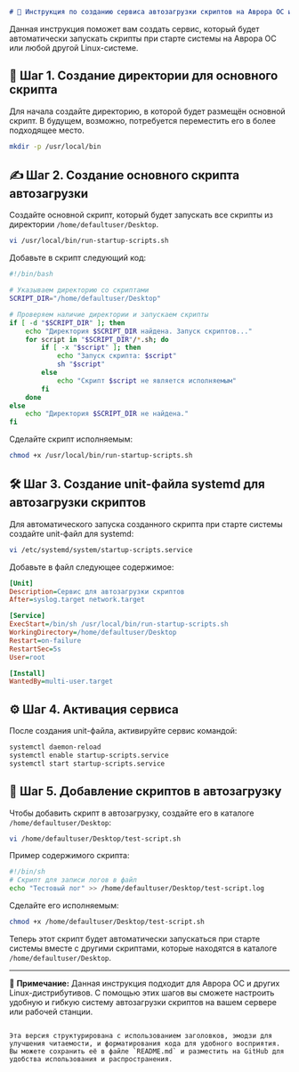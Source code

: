 
```markdown
# 📜 Инструкция по созданию сервиса автозагрузки скриптов на Аврора ОС и Linux
```

Данная инструкция поможет вам создать сервис, который будет автоматически запускать скрипты при старте системы на Аврора ОС или любой другой Linux-системе.

## 🚀 Шаг 1. Создание директории для основного скрипта

Для начала создайте директорию, в которой будет размещён основной скрипт. В будущем, возможно, потребуется переместить его в более подходящее место.

```bash
mkdir -p /usr/local/bin
```

## ✍️ Шаг 2. Создание основного скрипта автозагрузки

Создайте основной скрипт, который будет запускать все скрипты из директории `/home/defaultuser/Desktop`.

```bash
vi /usr/local/bin/run-startup-scripts.sh
```

Добавьте в скрипт следующий код:

```bash
#!/bin/bash

# Указываем директорию со скриптами
SCRIPT_DIR="/home/defaultuser/Desktop"

# Проверяем наличие директории и запускаем скрипты
if [ -d "$SCRIPT_DIR" ]; then
    echo "Директория $SCRIPT_DIR найдена. Запуск скриптов..."
    for script in "$SCRIPT_DIR"/*.sh; do
        if [ -x "$script" ]; then
            echo "Запуск скрипта: $script"
            sh "$script"
        else
            echo "Скрипт $script не является исполняемым"
        fi
    done
else
    echo "Директория $SCRIPT_DIR не найдена."
fi
```

Сделайте скрипт исполняемым:

```bash
chmod +x /usr/local/bin/run-startup-scripts.sh
```

## 🛠️ Шаг 3. Создание unit-файла systemd для автозагрузки скриптов

Для автоматического запуска созданного скрипта при старте системы создайте unit-файл для systemd:

```bash
vi /etc/systemd/system/startup-scripts.service
```

Добавьте в файл следующее содержимое:

```ini
[Unit]
Description=Сервис для автозагрузки скриптов
After=syslog.target network.target

[Service]
ExecStart=/bin/sh /usr/local/bin/run-startup-scripts.sh
WorkingDirectory=/home/defaultuser/Desktop
Restart=on-failure
RestartSec=5s
User=root

[Install]
WantedBy=multi-user.target
```

## ⚙️ Шаг 4. Активация сервиса

После создания unit-файла, активируйте сервис командой:

```bash
systemctl daemon-reload
systemctl enable startup-scripts.service
systemctl start startup-scripts.service
```

## 📝 Шаг 5. Добавление скриптов в автозагрузку

Чтобы добавить скрипт в автозагрузку, создайте его в каталоге `/home/defaultuser/Desktop`:

```bash
vi /home/defaultuser/Desktop/test-script.sh
```

Пример содержимого скрипта:

```bash
#!/bin/sh
# Скрипт для записи логов в файл
echo "Тестовый лог" >> /home/defaultuser/Desktop/test-script.log
```

Сделайте его исполняемым:

```bash
chmod +x /home/defaultuser/Desktop/test-script.sh
```

Теперь этот скрипт будет автоматически запускаться при старте системы вместе с другими скриптами, которые находятся в каталоге `/home/defaultuser/Desktop`.

---

📌 **Примечание:** Данная инструкция подходит для Аврора ОС и других Linux-дистрибутивов. С помощью этих шагов вы сможете настроить удобную и гибкую систему автозагрузки скриптов на вашем сервере или рабочей станции.
```

Эта версия структурирована с использованием заголовков, эмодзи для улучшения читаемости, и форматирования кода для удобного восприятия. Вы можете сохранить её в файле `README.md` и разместить на GitHub для удобства использования и распространения.
